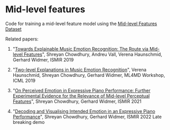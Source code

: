 # Mid-level features

Code for training a mid-level feature model using the [Mid-level Features Dataset](https://osf.io/5aupt/)

Related papers:
1. "[Towards Explainable Music Emotion Recognition: The Route via Mid-level Features](https://arxiv.org/abs/1907.03572)", Shreyan Chowdhury, Andreu Vall, Verena Haunschmid, Gerhard Widmer, ISMIR 2019 

2. "[Two-level Explanations in Music Emotion Recognition](https://arxiv.org/abs/1905.11760)", Verena Haunschmid, Shreyan Chowdhury, Gerhard Widmer, ML4MD Workshop, ICML 2019

3. "[On Perceived Emotion in Expressive Piano Performance: Further Experimental Evidence for the Relevance of Mid-level Perceptual Features](https://arxiv.org/abs/2107.13231)", Shreyan Chowdhury, Gerhard Widmer, ISMIR 2021

4. "[Decoding and Visualising Intended Emotion in an Expressive Piano Performance](https://arxiv.org/abs/2303.01875)", Shreyan Chowdhury, Gerhard Widmer, ISMIR 2022 Late breaking demo